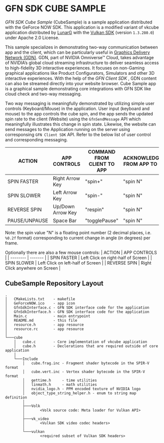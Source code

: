 # GFN SDK CUBE SAMPLE

*GFN SDK Cube Sample* (CubeSample) is a sample application distributed with the GeForce NOW SDK.
This application is a modified variant of vkcube application distributed by [LunarG](https://www.lunarg.com/) with the [Vulkan SDK](https://www.lunarg.com/vulkan-sdk/) (version `1.3.280.0`) under Apache 2.0 License.

This sample specializes in demonstrating two-way communication between app and the client, which can be particularly useful in [Graphics Delivery Network (GDN)](https://www.nvidia.com/en-in/omniverse/solutions/stream-3d-apps/). GDN, part of NVIDIA Omniverse™ Cloud, takes advantage of NVIDIA’s global cloud streaming infrastructure to deliver seamless access to high-fidelity 3D interactive experiences. It focuses on non-Gaming graphical applications like Product Configurators, Simulators and other 3D interactive experiences. With the help of the *GFN Client SDK* ,  GDN content can also be streamed directly into your website browser. Cube Sample app is a graphical sample demonstrating core integrations with GFN SDK like cloud check and two-way messaging.

Two way messaging is meaningfully demonstrated by utilizing simple user controls (Keyboard/Mouse) in the application. User input (keyboard and mouse) to the app controls the cube spin, and the app sends the updated spin rate to the client (Website) using the `GfnSendMessage` API which meaningfully illustrates this change in spin state. Likewise, the website can send messages to the Application running on the server using corresponsing `GFN Client SDK` API. 
Refer to the below list of user control and corresponding messaging.

| ACTION | APP CONTROLS | COMMAND FROM CLIENT TO APP | ACKNOWLEDGEMENT FROM APP TO CLIENT |
| -------- | ------- | ------- | ------- |
| SPIN FASTER   | Right Arrow Key   | "spin+"       | "spin N"  |
| SPIN SLOWER   | Left Arrow Key    | "spin-"       | "spin N" |
| REVERSE SPIN  | Up/Down Arrow Key | "respin"      | "spin N" |
| PAUSE/UNPAUSE | Space Bar         | "togglePause" | "spin N" |

Note: the spin value "N" is a floating point number (2 decimal places, i.e. `%0.2f` format) corresponding to current change in angle (in degrees) per frame.

Optionally there are also a few mouse controls:
| ACTION | APP CONTROLS |
| -------- | ------- |
| SPIN FASTER   | Left Click on right-half of Screen |
| SPIN SLOWER   | Left Click on left-half of Screen  |
| REVERSE SPIN  | Right Click anywhere on Screen     |

## CubeSample Repository Layout

```
.
│   CMakeLists.txt    - makefile
│   GeForceNOW.ico    - app icon
│   GfnSdkInterface.c - GFN SDK interface code for the application
│   GfnSdkInterface.h - GFN SDK interface code for the application
│   Main.c            - main entrypoint
│   README.md         - this file
│   resource.h        - app resource
│   resource.rc       - app resource
│
└───cube
    │   cube.c        - Core implementation of vkcube application
    │   cube.h        - Declerations that are required outside of core application
    │
    └───Include
        │   cube.frag.inc - Fragment shader bytecode in the SPIR-V format
        │   cube.vert.inc - Vertex shader bytecode in the SPIR-V format
        │   gettime.h     - time utilities
        │   linmath.h     - math utilities
        │   nvidia_logo.h - PPM encoded texture of NVIDIA logo
        │   object_type_string_helper.h - enum to string map definition
        │
        ├───Volk
        │       <Volk source code: Meta loader for Vulkan API>
        │
        ├───vk_video
        │       <Vulkan SDK video codec headers>
        │
        └───vulkan
                <required subset of Vulkan SDK headers>
```